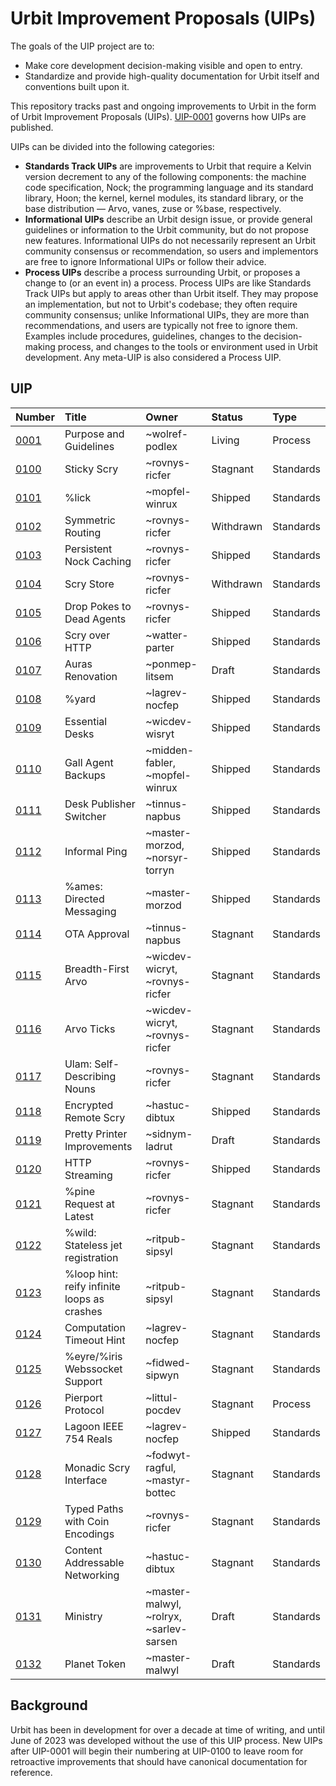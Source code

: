 # Urbit Improvement Proposals (UIPs)

The goals of the UIP project are to:

- Make core development decision-making visible and open to entry.
- Standardize and provide high-quality documentation for Urbit itself and conventions built upon it.

This repository tracks past and ongoing improvements to Urbit in the form of Urbit Improvement Proposals (UIPs). [UIP-0001](./UIPS/UIP-0001.md) governs how UIPs are published.

UIPs can be divided into the following categories:

- **Standards Track UIPs** are improvements to Urbit that require a Kelvin version decrement to any of the following components: the machine code specification, Nock; the programming language and its standard library, Hoon; the kernel, kernel modules, its standard library, or the base distribution &mdash; Arvo, vanes, zuse or %base, respectively.
- **Informational UIPs** describe an Urbit design issue, or provide general guidelines or information to the Urbit community, but do not propose new features. Informational UIPs do not necessarily represent an Urbit community consensus or recommendation, so users and implementors are free to ignore Informational UIPs or follow their advice.
- **Process UIPs** describe a process surrounding Urbit, or proposes a change to (or an event in) a process. Process UIPs are like Standards Track UIPs but apply to areas other than Urbit itself. They may propose an implementation, but not to Urbit's codebase; they often require community consensus; unlike Informational UIPs, they are more than recommendations, and users are typically not free to ignore them. Examples include procedures, guidelines, changes to the decision-making process, and changes to the tools or environment used in Urbit development. Any meta-UIP is also considered a Process UIP.

## UIP

| Number                     | Title                     | Owner                          | Status    | Type      |
|:---------------------------|:--------------------------|:-------------------------------|:----------|:----------|
| [0001](./UIPS/UIP-0001.md) | Purpose and Guidelines    | ~wolref-podlex                 | Living    | Process   |
| [0100](./UIPS/UIP-0100.md) | Sticky Scry               | ~rovnys-ricfer                 | Stagnant  | Standards |
| [0101](./UIPS/UIP-0101.md) | %lick                     | ~mopfel-winrux                 | Shipped   | Standards |
| [0102](./UIPS/UIP-0102.md) | Symmetric Routing         | ~rovnys-ricfer                 | Withdrawn | Standards |
| [0103](./UIPS/UIP-0103.md) | Persistent Nock Caching   | ~rovnys-ricfer                 | Shipped   | Standards |
| [0104](./UIPS/UIP-0104.md) | Scry Store                | ~rovnys-ricfer                 | Withdrawn | Standards |
| [0105](./UIPS/UIP-0105.md) | Drop Pokes to Dead Agents | ~rovnys-ricfer                 | Shipped   | Standards |
| [0106](./UIPS/UIP-0106.md) | Scry over HTTP            | ~watter-parter                 | Shipped   | Standards |
| [0107](./UIPS/UIP-0107.md) | Auras Renovation          | ~ponmep-litsem                 | Draft     | Standards |
| [0108](./UIPS/UIP-0108.md) | %yard                     | ~lagrev-nocfep                 | Shipped   | Standards |
| [0109](./UIPS/UIP-0109.md) | Essential Desks           | ~wicdev-wisryt                 | Shipped   | Standards |
| [0110](./UIPS/UIP-0110.md) | Gall Agent Backups        | ~midden-fabler, ~mopfel-winrux | Shipped   | Standards |
| [0111](./UIPS/UIP-0111.md) | Desk Publisher Switcher   | ~tinnus-napbus                 | Shipped   | Standards |
| [0112](./UIPS/UIP-0112.md) | Informal Ping             | ~master-morzod, ~norsyr-torryn | Shipped   | Standards |
| [0113](./UIPS/UIP-0113.md) | %ames: Directed Messaging | ~master-morzod                 | Shipped   | Standards |
| [0114](./UIPS/UIP-0114.md) | OTA Approval              | ~tinnus-napbus                 | Stagnant  | Standards |
| [0115](./UIPS/UIP-0115.md) | Breadth-First Arvo        | ~wicdev-wicryt, ~rovnys-ricfer | Stagnant  | Standards |
| [0116](./UIPS/UIP-0116.md) | Arvo Ticks                | ~wicdev-wicryt, ~rovnys-ricfer | Stagnant  | Standards |
| [0117](./UIPS/UIP-0117.md) | Ulam: Self-Describing Nouns | ~rovnys-ricfer               | Stagnant  | Standards |
| [0118](./UIPS/UIP-0118.md) | Encrypted Remote Scry     | ~hastuc-dibtux                 | Shipped   | Standards |
| [0119](./UIPS/UIP-0119.md) | Pretty Printer Improvements | ~sidnym-ladrut               | Draft     | Standards |
| [0120](./UIPS/UIP-0120.md) | HTTP Streaming            | ~rovnys-ricfer                 | Shipped   | Standards |
| [0121](./UIPS/UIP-0121.md) | %pine Request at Latest   | ~rovnys-ricfer                 | Stagnant  | Standards |
| [0122](./UIPS/UIP-0122.md) | %wild: Stateless jet registration | ~ritpub-sipsyl         | Stagnant  | Standards |
| [0123](./UIPS/UIP-0123.md) | %loop hint: reify infinite loops as crashes | ~ritpub-sipsyl | Stagnant  | Standards |
| [0124](./UIPS/UIP-0124.md) | Computation Timeout Hint  | ~lagrev-nocfep                 | Stagnant  | Standards |
| [0125](./UIPS/UIP-0125.md) | %eyre/%iris Webssocket Support | ~fidwed-sipwyn            | Stagnant  | Standards |
| [0126](./UIPS/UIP-0126.md) | Pierport Protocol         | ~littul-pocdev                 | Stagnant  | Process   |
| [0127](./UIPS/UIP-0127.md) | Lagoon IEEE 754 Reals     | ~lagrev-nocfep                 | Shipped   | Standards |
| [0128](./UIPS/UIP-0128.md) | Monadic Scry Interface    | ~fodwyt-ragful, ~mastyr-bottec | Stagnant  | Standards |
| [0129](./UIPS/UIP-0129.md) | Typed Paths with Coin Encodings | ~rovnys-ricfer           | Stagnant  | Standards |
| [0130](./UIPS/UIP-0130.md) | Content Addressable Networking | ~hastuc-dibtux            | Stagnant  | Standards |
| [0131](./UIPS/UIP-0131.md) | Ministry         | ~master-malwyl, ~rolryx, ~sarlev-sarsen | Draft     | Standards |
| [0132](./UIPS/UIP-0132.md) | Planet Token              | ~master-malwyl                 | Draft     | Standards |

## Background

Urbit has been in development for over a decade at time of writing, and until June of 2023 was developed without the use of this UIP process. New UIPs after UIP-0001 will begin their numbering at UIP-0100 to leave room for retroactive improvements that should have canonical documentation for reference.
